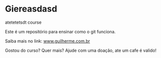 # Giereasdasd
atetetetsdt course

Este é um repositório para ensinar como o git funciona.

Saiba mais no link: www.guilherme.com.br

Gostou do curso?  Quer mais? Ajude com uma doação, ate um cafe é valido!
